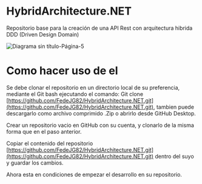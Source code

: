 # HybridArchitecture.NET
Repositorio base para la creación de una API Rest con arquitectura hibrida DDD (Driven Design Domain)

![Diagrama sin título-Página-5](https://github.com/user-attachments/assets/11f706d4-6e4a-4dcf-b750-6b5a6f58c9eb)

# Como hacer uso de el

Se debe clonar el repositorio en un directorio local de su preferencia, mediante el Git bash ejecutando el comando: Git clone [https://github.com/FedeJG82/HybridArchitecture.NET.git](https://github.com/FedeJG82/HybridArchitecture.NET.git), tambien puede descargarlo como archivo comprimido .Zip o abrirlo desde GitHub Desktop.

Crear un repositorio vacio en GitHub con su cuenta, y clonarlo de la misma forma que en el paso anterior.

Copiar el contenido del repositorio [https://github.com/FedeJG82/HybridArchitecture.NET.git](https://github.com/FedeJG82/HybridArchitecture.NET.git) dentro del suyo y guardar los cambios.

Ahora esta en condiciones de empezar el desarrollo en su repositorio.

